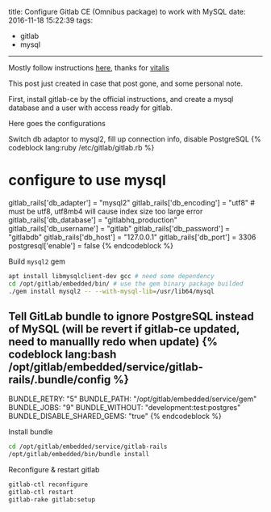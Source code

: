 title: Configure Gitlab CE (Omnibus package) to work with MySQL
date: 2016-11-18 15:22:39
tags:
- gitlab
- mysql
---
Mostly follow instructions [here](https://blog.vitalis.io/posts/2016/04/04/gitlabce-omnibus-mysql/), thanks for [vitalis](https://blog.vitalis.io/)

This post just created in case that post gone, and some personal note.

<!-- more -->

First, install gitlab-ce by the official instructions, and create a mysql database and a user with access ready for gitlab.

Here goes the configurations

Switch db adaptor to mysql2, fill up connection info, disable PostgreSQL
{% codeblock lang:ruby /etc/gitlab/gitlab.rb %}
# configure to use mysql
gitlab_rails['db_adapter'] = "mysql2"
gitlab_rails['db_encoding'] = "utf8" # must be utf8, utf8mb4 will cause index size too large error
gitlab_rails['db_database'] = "gitlabhq_production"
gitlab_rails['db_username'] = "gitlab"
gitlab_rails['db_password'] = "gitlabdb"
gitlab_rails['db_host'] = "127.0.0.1"
gitlab_rails['db_port'] = 3306
postgresql['enable'] = false
{% endcodeblock %}

Build `mysql2` gem
```bash
apt install libmysqlclient-dev gcc # need some dependency
cd /opt/gitlab/embedded/bin/ # use the gem binary package builded
./gem install mysql2 -- --with-mysql-lib=/usr/lib64/mysql
```

Tell GitLab bundle to ignore PostgreSQL instead of MySQL
(will be revert if gitlab-ce updated, need to manuallly redo when update)
{% codeblock lang:bash /opt/gitlab/embedded/service/gitlab-rails/.bundle/config %}
---
BUNDLE_RETRY: "5"
BUNDLE_PATH: "/opt/gitlab/embedded/service/gem"
BUNDLE_JOBS: "9"
BUNDLE_WITHOUT: "development:test:postgres"
BUNDLE_DISABLE_SHARED_GEMS: "true"
{% endcodeblock %}

Install bundle
```bash
cd /opt/gitlab/embedded/service/gitlab-rails
/opt/gitlab/embedded/bin/bundle install
```
Reconfigure & restart gitlab
```bash
gitlab-ctl reconfigure
gitlab-ctl restart
gitlab-rake gitlab:setup
```